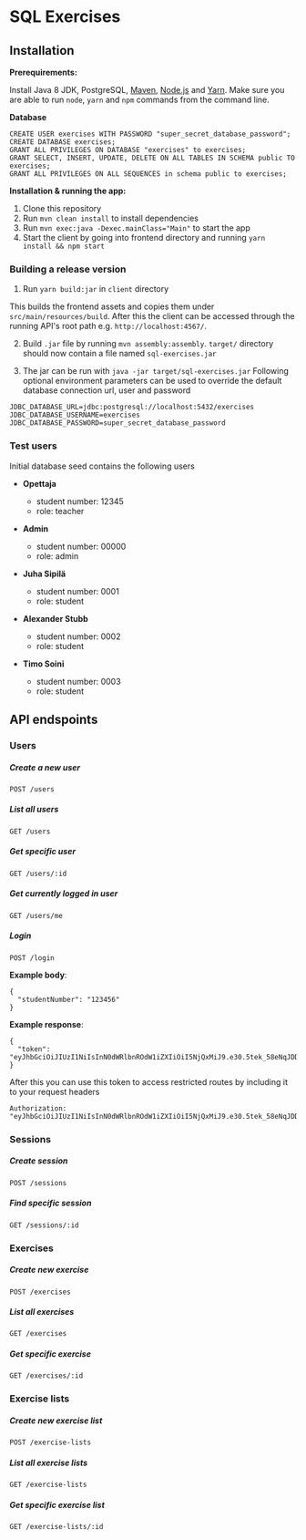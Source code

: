 # SQL Exercises

## Installation

**Prerequirements:**

Install Java 8 JDK, PostgreSQL, [Maven](https://maven.apache.org/), [Node.js](https://nodejs.org/en/) and [Yarn](https://yarnpkg.com/en/docs/install).
Make sure you are able to run `node`, `yarn` and `npm` commands from the command line.


**Database**

```
CREATE USER exercises WITH PASSWORD "super_secret_database_password";
CREATE DATABASE exercises;
GRANT ALL PRIVILEGES ON DATABASE "exercises" to exercises;
GRANT SELECT, INSERT, UPDATE, DELETE ON ALL TABLES IN SCHEMA public TO exercises;
GRANT ALL PRIVILEGES ON ALL SEQUENCES in schema public to exercises;
```

**Installation & running the app:**

1. Clone this repository
2. Run `mvn clean install` to install dependencies
3. Run `mvn exec:java -Dexec.mainClass="Main"` to start the app
4. Start the client by going into frontend directory and running `yarn install && npm start`


### Building a release version

1. Run `yarn build:jar` in `client` directory

This builds the frontend assets and copies them under `src/main/resources/build`.
After this the client can be accessed through the running API's root path e.g. `http://localhost:4567/`.

2. Build `.jar` file by running `mvn assembly:assembly`. `target/` directory should now contain a file named `sql-exercises.jar`

3. The jar can be run with `java -jar target/sql-exercises.jar`
Following optional environment parameters can be used to override the default database connection url, user and password

```
JDBC_DATABASE_URL=jdbc:postgresql://localhost:5432/exercises
JDBC_DATABASE_USERNAME=exercises
JDBC_DATABASE_PASSWORD=super_secret_database_password
```

### Test users

Initial database seed contains the following users
* **Opettaja**
  * student number: 12345
  * role: teacher

* **Admin**
  * student number: 00000
  * role: admin

* **Juha Sipilä**
  * student number: 0001
  * role: student

* **Alexander Stubb**
  * student number: 0002
  * role: student

* **Timo Soini**
  * student number: 0003
  * role: student


## API endspoints

### Users
##### Create a new user
`POST /users`
##### List all users
`GET /users`

##### Get specific user
`GET /users/:id`

##### Get currently logged in user
`GET /users/me`

##### Login
`POST /login`

**Example body**:
```
{
  "studentNumber": "123456"
}
```

**Example response**:

```
{
  "token": "eyJhbGciOiJIUzI1NiIsInN0dWRlbnROdW1iZXIiOiI5NjQxMiJ9.e30.5tek_58eNqJDDowNsq3RsyUUySWaBC_dfeGeSsK9wi8"
}
```

After this you can use this token to access restricted routes by including it to your request headers

```
Authorization: "eyJhbGciOiJIUzI1NiIsInN0dWRlbnROdW1iZXIiOiI5NjQxMiJ9.e30.5tek_58eNqJDDowNsq3RsyUUySWaBC_dfeGeSsK9wi8"
```

### Sessions
##### Create session
`POST /sessions`

##### Find specific session
`GET /sessions/:id`

### Exercises
##### Create new exercise
`POST /exercises`

##### List all exercises
`GET /exercises`

##### Get specific exercise
`GET /exercises/:id`

### Exercise lists

##### Create new exercise list
`POST /exercise-lists`

##### List all exercise lists
`GET /exercise-lists`

##### Get specific exercise list
`GET /exercise-lists/:id`